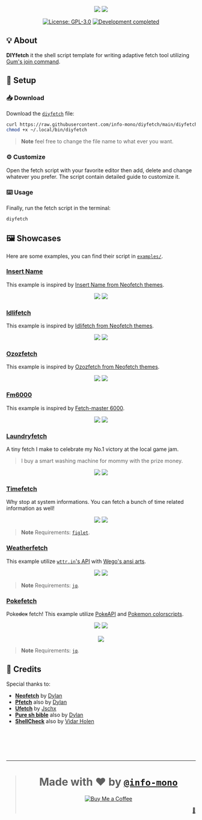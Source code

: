 <p align="center">
  <img src="https://user-images.githubusercontent.com/43980777/188279024-8669d85b-4df9-4e48-bec8-969c42a12456.png#gh-light-mode-only">
  <img src="https://user-images.githubusercontent.com/43980777/188278675-7adca8da-83d5-4e9c-b53e-fdb337a9da11.png#gh-dark-mode-only">
</p>
<p align="center">
  <a href="https://github.com/info-mono/diyfetch/blob/main/LICENSE"><img src="https://img.shields.io/github/license/info-mono/diyfetch?labelColor=383838&color=585858&style=for-the-badge" alt="License: GPL-3.0"></a>
  <a href="https://gist.github.com/NNBnh/9ef453aba3efce26046e0d3119dab5a7#development-completed"><img src="https://img.shields.io/badge/development-completed-%23585858.svg?labelColor=383838&style=for-the-badge&logoColor=FFFFFF" alt="Development completed"></a>
</p>

## 💡 About

**DIYfetch** it the shell script template for writing adaptive fetch tool utilizing
[Gum's join command](https://github.com/charmbracelet/gum#join).

## 🚀 Setup

### 📥 Download

Download the [`diyfetch`](https://github.com/info-mono/diyfetch/blob/main/diyfetch) file:

```sh
curl https://raw.githubusercontent.com/info-mono/diyfetch/main/diyfetch > ~/.local/bin/diyfetch
chmod +x ~/.local/bin/diyfetch
```

> **Note** feel free to change the file name to what ever you want.

### ⚙️ Customize

Open the fetch script with your favorite editor then add, delete and change whatever you prefer.
The script contain detailed guide to customize it.

### ⌨️ Usage

Finally, run the fetch script in the terminal:

```sh
diyfetch
```

## 🖼️ Showcases

Here are some examples, you can find their script in [`examples/`](examples).

### [Insert Name](examples/insertname)

This example is inspired by [Insert Name from Neofetch themes](https://github.com/Chick2D/neofetch-themes#insert-name).

<p align="center">
  <img src="https://user-images.githubusercontent.com/43980777/188280399-86d7b41f-d6f7-4204-b72c-cc7e7cc7327c.png#gh-light-mode-only">
  <img src="https://user-images.githubusercontent.com/43980777/188280410-335dd584-ffba-4aa3-a924-c92a6369e457.png#gh-dark-mode-only">
</p>

### [Idlifetch](examples/idlifetch)

This example is inspired by [Idlifetch from Neofetch themes](https://github.com/Chick2D/neofetch-themes#idlifetch).

<p align="center">
  <img src="https://user-images.githubusercontent.com/43980777/188280960-e312ba23-5a78-43e3-8c66-ccbf57fc03a8.png#gh-light-mode-only">
  <img src="https://user-images.githubusercontent.com/43980777/188280962-15f1f512-9fbc-437f-8fa2-c618c8ff46ae.png#gh-dark-mode-only">
</p>

### [Ozozfetch](examples/ozozfetch)

This example is inspired by [Ozozfetch from Neofetch themes](https://github.com/Chick2D/neofetch-themes#ozozfetch).

<p align="center">
  <img src="https://user-images.githubusercontent.com/43980777/188281825-be3b5c2c-5abf-4146-be14-f450e6dedf5e.png#gh-light-mode-only">
  <img src="https://user-images.githubusercontent.com/43980777/188281823-5eb4a65e-8abe-4b46-b49d-23017fdff650.png#gh-dark-mode-only">
</p>

### [Fm6000](examples/fm6000)

This example is inspired by [Fetch-master 6000](https://github.com/anhsirk0/fetch-master-6000).

<p align="center">
  <img src="https://user-images.githubusercontent.com/43980777/188281315-6b3d6deb-0c14-48b7-bbfb-285435f1af57.png#gh-light-mode-only">
  <img src="https://user-images.githubusercontent.com/43980777/188281314-1be0d9f8-dd44-4042-bf2e-3dcf62de1aa3.png#gh-dark-mode-only">
</p>

### [Laundryfetch](examples/laundryfetch)

A tiny fetch I make to celebrate my No.1 victory at the local game jam.

> I buy a smart washing machine for mommy with the prize money.

<p align="center">
  <img src="https://user-images.githubusercontent.com/43980777/188282042-ad31c069-af30-4e32-8e08-5c236f8d5f4e.png#gh-light-mode-only">
  <img src="https://user-images.githubusercontent.com/43980777/188282044-16e7e66f-4bc1-4986-884d-fa0c6b41dc11.png#gh-dark-mode-only">
</p>

### [Timefetch](examples/timefetch)

Why stop at system informations. You can fetch a bunch of time related information as well!

<p align="center">
  <img src="https://user-images.githubusercontent.com/43980777/188299096-9e7e46d7-d969-43d8-84cb-8a881d10909c.png#gh-light-mode-only">
  <img src="https://user-images.githubusercontent.com/43980777/188299095-f1183747-2210-412a-952f-8d3e4109b0c6.png#gh-dark-mode-only">
</p>

> **Note** Requirements: [`figlet`](https://www.figlet.org).

### [Weatherfetch](examples/weatherfetch)

This example utilize [`wttr.in`'s API](https://github.com/chubin/wttr.in#json-output)
with [Wego's ansi arts](https://github.com/schachmat/wego).

<p align="center">
  <img src="#TODO#gh-light-mode-only">
  <img src="#TODO#gh-dark-mode-only">
</p>

> **Note** Requirements: [`jq`](https://stedolan.github.io/jq).

### [Pokefetch](examples/pokefetch)

Poke~~dex~~ fetch! This example utilize [PokeAPI](https://pokeapi.co)
and [Pokemon colorscripts](https://gitlab.com/phoneybadger/pokemon-colorscripts).

<p align="center">
  <img src="https://user-images.githubusercontent.com/43980777/188299394-9e139cf7-2b4f-4f93-961e-759b265b883e.png#gh-light-mode-only">
  <img src="https://user-images.githubusercontent.com/43980777/188299392-4d10a8e9-ae9f-4fb6-8146-0f77d06c3c2f.png#gh-dark-mode-only">
  <br><br>
  <a href="https://asciinema.org/a/518810" target="_blank"><img align="center" src="https://user-images.githubusercontent.com/43980777/188304706-c50b93b4-1b88-4d7b-bd27-e0a749b791a9.gif"></a>
</p>

> **Note** Requirements: [`jq`](https://stedolan.github.io/jq).

## 💌 Credits

Special thanks to:
- [**Neofetch**](https://github.com/dylanaraps/neofetch) by [Dylan](https://github.com/dylanaraps)
- [**Pfetch**](https://github.com/dylanaraps/pfetch) also by [Dylan](https://github.com/dylanaraps)
- [**Ufetch**](https://gitlab.com/jschx/ufetch) by [Jschx](https://gitlab.com/jschx)
- [**Pure sh bible**](https://github.com/dylanaraps/pure-sh-bible) also by [Dylan](https://github.com/dylanaraps)
- [**ShellCheck**](https://www.shellcheck.net) also by [Vidar Holen](https://github.com/koalaman)

<br><br><br><br>

---

> <h1 align="center">Made with ❤️ by <a href="https://github.com/info-mono"><code>@info-mono</code></a></h1>
>
> <p align="center"><a href="https://www.buymeacoffee.com/nnbnh"><img src="https://img.shields.io/badge/buy_me_a_coffee%20-%23F7CA88.svg?logo=buy-me-a-coffee&logoColor=333333&style=for-the-badge" alt="Buy Me a Coffee"></a></p>
>
> <p align="right"><a href="https://gist.github.com/NNBnh/ad4816f847f4c6ada376cf36e6e70299" title="Easter egg">🥚</a></p>
